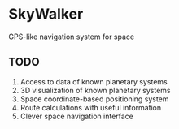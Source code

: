 # SkyWalker #

GPS-like navigation system for space

## TODO ##

1. Access to data of known planetary systems
2. 3D visualization of known planetary systems
3. Space coordinate-based positioning system
4. Route calculations with useful information
5. Clever space navigation interface
